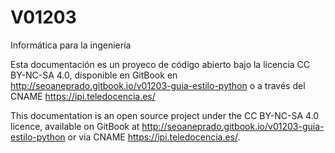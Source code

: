 # V01203
Informática para la ingeniería

Esta documentación es un proyeco de código abierto bajo la licencia CC BY-NC-SA 4.0, disponible en GitBook en http://seoaneprado.gitbook.io/v01203-guia-estilo-python o a través del CNAME https://ipi.teledocencia.es/

This documentation is an open source project under the CC BY-NC-SA 4.0 licence, available on GitBook at http://seoaneprado.gitbook.io/v01203-guia-estilo-python or via CNAME https://ipi.teledocencia.es/.
